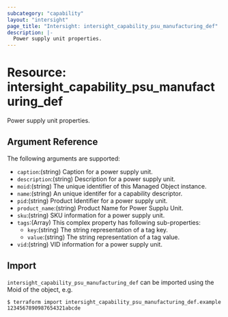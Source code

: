 ```yaml
---
subcategory: "capability"
layout: "intersight"
page_title: "Intersight: intersight_capability_psu_manufacturing_def"
description: |-
  Power supply unit properties.
---
```


# Resource: intersight_capability_psu_manufacturing_def
Power supply unit properties.
## Argument Reference
The following arguments are supported:
* `caption`:(string) Caption for a power supply unit. 
* `description`:(string) Description for a power supply unit. 
* `moid`:(string) The unique identifier of this Managed Object instance. 
* `name`:(string) An unique identifer for a capability descriptor. 
* `pid`:(string) Product Identifier for a power supply unit. 
* `product_name`:(string) Product Name for Power Supplu Unit. 
* `sku`:(string) SKU information for a power supply unit. 
* `tags`:(Array)
This complex property has following sub-properties:
  + `key`:(string) The string representation of a tag key. 
  + `value`:(string) The string representation of a tag value. 
* `vid`:(string) VID information for a power supply unit. 


## Import
`intersight_capability_psu_manufacturing_def` can be imported using the Moid of the object, e.g.
```
$ terraform import intersight_capability_psu_manufacturing_def.example 1234567890987654321abcde
``` 